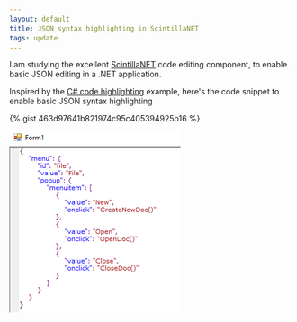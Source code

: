 ```yaml
---
layout: default
title: JSON syntax highlighting in ScintillaNET
tags: update
---
```


I am studying the excellent [ScintillaNET](https://www.nuget.org/packages/jacobslusser.ScintillaNET/) code editing component, to enable basic JSON editing in a .NET application.

Inspired by the [C# code highlighting](https://github.com/jacobslusser/ScintillaNET/wiki/Automatic-Syntax-Highlighting) example, here's the code snippet to enable basic JSON syntax highlighting

{% gist 463d97641b821974c95c405394925b16 %}

![net-scintilla-json.png](/assets/img/net-scintilla-json1.png)

